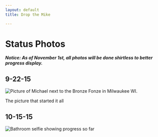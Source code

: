 ```yaml
---
layout: default
title: Drop the Mike

---
```

# Status Photos

***Notice: As of November 1st, all photos will be done shirtless to better progress display.***

## 9-22-15
![Picture of Michael next to the Bronze Fonze in Milwaukee WI.](../assets/images/9-22-15.jpg)

The picture that started it all

## 10-15-15
![Bathroom selfie showing progress so far](../assets/images/10-15-15.jpg)

